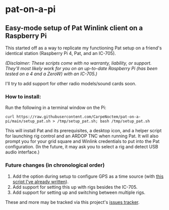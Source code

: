 # pat-on-a-pi
## Easy-mode setup of Pat Winlink client on a Raspberry Pi

This started off as a way to replicate my functioning Pat setup on a friend's identical station (Raspberry Pi 4, Pat, and an IC-705).

_(Disclaimer: These scripts come with no warranty, liability, or support. They'll most likely work for you on an up-to-date Raspberry Pi (has been tested on a 4 and a ZeroW) with an IC-705.)_

I'll try to add support for other radio models/sound cards soon.

### How to install:
Run the following in a terminal window on the Pi:

`curl https://raw.githubusercontent.com/CarpeNoctem/pat-on-a-pi/main/setup_pat.sh > /tmp/setup_pat.sh; bash /tmp/setup_pat.sh`

This will install Pat and its prerequisites, a desktop icon, and a helper script for launching rig control and an ARDOP TNC when running Pat. It will also prompt you for your grid square and Winlink credentials to put into the Pat configuration. (In the future, it may ask you to select a rig and detect USB audio interface.)

### Future changes (in chronological order)
1. Add the option during setup to configure GPS as a time source (with [this script I've already written](https://raw.githubusercontent.com/CarpeNoctem/ham-utils/main/gps_time_setup.sh)).
2. Add support for setting this up with rigs besides the IC-705.
3. Add support for setting up and switching between multiple rigs.

These and more may be tracked via this project's [issues tracker](https://github.com/CarpeNoctem/pat-on-a-pi/issues).
